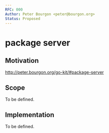 ```yaml
---
RFC: 000
Author: Peter Bourgon <peter@bourgon.org>
Status: Proposed
---
```


# package server

## Motivation

http://peter.bourgon.org/go-kit/#package-server

## Scope

To be defined.

## Implementation

To be defined.
